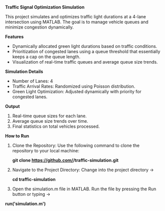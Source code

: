 **Traffic Signal Optimization Simulation**

This project simulates and optimizes traffic light durations at a 4-lane intersection using MATLAB. The goal is to manage vehicle queues and minimize congestion dynamically.

**Features**
- Dynamically allocated green light durations based on traffic conditions.
- Prioritization of congested lanes using a queue threshold that essentially keeps a cap on the queue length.
- Visualization of real-time traffic queues and average queue size trends.

**Simulation Details**
- Number of Lanes: 4
- Traffic Arrival Rates: Randomized using Poisson distribution.
- Green Light Optimization: Adjusted dynamically with priority for congested lanes.

**Output**
1. Real-time queue sizes for each lane.
2. Average queue size trends over time.
3. Final statistics on total vehicles processed.


**How to Run**
1. Clone the Repository:
   Use the following command to clone the repository to your local machine:

   **git clone https://github.com/<your-username>/traffic-simulation.git**
   
2. Navigate to the Project Directory:
   Change into the project directory ->
   
   **cd traffic-simulation**
   
3. Open the simulation.m file in MATLAB.
  Run the file by pressing the Run button or typing ->

  **run('simulation.m')**

